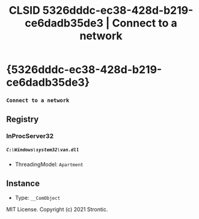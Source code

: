 ﻿---
title: "CLSID 5326dddc-ec38-428d-b219-ce6dadb35de3 | Connect to a network"
excerpt: What is COM-Object CLSID 5326dddc-ec38-428d-b219-ce6dadb35de3?
---

# {5326dddc-ec38-428d-b219-ce6dadb35de3}

### `Connect to a network`

## Registry


### InProcServer32

##### `C:\Windows\system32\van.dll`
* ThreadingModel: `Apartment`

## Instance

* Type: `__ComObject`

MIT License. Copyright (c) 2021 Strontic.


